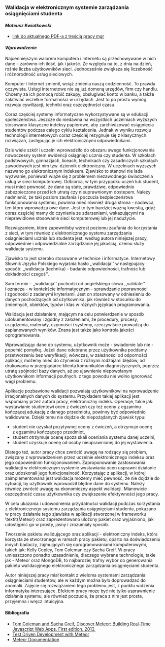 ### Walidacja w elektronicznym systemie zarządzania osiągnięciami studenta
#### *Mateusz Kwiatkowski*

* [link do aktualnego PDF-a z treścią pracy mgr](https://github.com/Flover/praca_magisterska/raw/master/magisterka.pdf)

#### *Wprowadzenie*

Najcenniejszym walorem komputera i Internetu są przechowywane w nich dane – zarówno
ich ilość, jak i jakość. Ze względu na to, z dnia na dzień, rośnie liczba
użytkowników sieci. Jednocześnie zwiększa się liczebność i różnorodność usług
sieciowych.

Komputer i Internet zmienił, wciąż zmienia naszą codzienność. To prawda oczywista.
Usługi internetowe nie są już domeną urzędów, firm czy handlu. Chcemy za ich pomocą
robić zakupy, obsługiwać konto w banku, a także załatwiać wszelkie formalności
w urzędach. Jest to po prostu wymóg rozwoju cywilizacji, techniki oraz oszczędności
czasu.

Coraz częściej systemy informatyczne wykorzystywane są w edukacji społeczeństwa.
Jeszcze do niedawna na wszystkich uczelniach wyższych stosowano klasyczne indeksy
papierowe, aby zarchiwizować osiągnięcia studentów podczas całego cyklu kształcenia.
Jednak w wyniku rozwoju technologii internetowych coraz częściej rezygnuje się
z klasycznych rozwiązań, zastępując je ich elektronicznymi odpowiednikami.

Dziś wiele szkół i uczelni wprowadziło do obszaru swego funkcjonowania nowoczesny
system ewidencji osiągnięć ucznia czy studenta. W szkołach podstwowych, gimnazjach,
liceach, technikach czy zasadniczych szkołąch zawodowych jest nim tzw. dziennik
elektroniczny. W uczelniach wyższych  nazwano go elektronicznym indeksem. Zjawisko
to stanowi nie lada wyzwanie, ponieważ wiąże się z problemem niezawodnego świadczenia
usług w sieci komputerowej. Odbiorca, w tym przypadku uczeń lub student, musi mieć
pewność, że dane są stałe, prawdziwe, odpowiednio zabezpieczone przed ich utratą
czy nieuprawnionym dostepem. Należy nadmienić, że taki poziom zaufania i poczucia
bezpieczeństwa funkcjonowania systemu, powinna mieć również druga strona - nadawca,
ten który wprowadza owe dane. Jest to tym bardziej ważną kwestią, gdyż coraz częściej
mamy do czynienia ze zdarzeniami, wskazującymi na nieprawidłowe stosowanie sieci
komputerowej lub jej nadużycie.

Rozwiązaniem, które zapewniłoby wzrost poziomu zaufania do korzystania z sieci,
w tym również z elektronicznego systemu zarządzania osiagnieciami ucznia lub studenta
jest, według autora niniejszej pracy, odpowiednie i odpowiedzialne zarządzanie jej
jakością, czemu służy walidacja systemu.

Zjawisko to jest szeroko stosowane w technice i informatyce. Internetowy Słownik
Języka Polskiego wyjaśnia hasło ,,walidacja'' w następujacy sposób: ,,walidacja
(technika) - badanie odpowiedności, trafnośc lub dokładności czegoś''.

Sam termin - ,,walidacja'' pochodzi od angielskiego słowa ,,validate'' i oznacza -
w kontekście informatycznym - sprawdzanie poprawności i zgodności z zadanymi
kryteriami. Jest on stosowany w odniesieniu do danych pochodzących od użytkownika,
jak również w stosunku do zmiennych, obiektów, typów i klas w różnych językach
programowania.

Walidacja jest działaniem, mającym na celu potwierdzenie w sposób udokumentowany
i zgodny z założeniami, że procedury, procesy, urządzenia, materiały, czynności
i systemy, rzeczywiście prowadzą do zaplanowanych wyników. Znana jest także jako
kontrola jakości oprogramowania.

Wprowadzając dane do systemu, użytkownik może - świadomie lub nie - popełnić
pomyłkę. Jeżeli dane odebrane przez użytkownika poddamy przetworzeniu bez weryfikacji,
wówczas, w zależności od odporności aplikacji, możemy mieć do czynienia z różnymi
rodzajami błędów, od drukowania w przeglądarce klienta komunikatów diagnostycznych,
poprzez utratę spójności bazy danych, aż po ujawnienie niepowołanym użytkownikom
informacji poufnych. z tego powodu nie wolno ignorować wagi problemu.

Aplikacje pozbawione walidacji pozwalają użytkownikowi na wprowadzenie irracjonalnych
danych do systemu. Przykładem takiej aplikacji jest wspomiany przez autora pracy,
elektroniczny indeks. Operacje, takie jak: wystawianie studentowi ocen z ćwiczeń
czy też oceny z egzaminu kończącej edukację z danego przedmiotu, powinny być
odpowiednio walidowane. Dzięki temu nie dojdzie do niepożądanych zjawisk typu:
- student nie uzyskał pozytywnej oceny z ćwiczeń, a otrzymuje ocenę z egzaminu
kończącego przedmiot,
- student otrzymuje ocenę spoza skali oceniania systemu danej uczelni,
- student uzyskuje ocenę od osoby nieuprawnionej do jej wystawienia.

Dlatego też, autor pracy chce zwrócić uwagę na rodzący się problem, związany
z wprowadzeniem przez uczelnie elektronicznego indeksu oraz jego odpowiednim
funkcjonowaniem. Zaproponowanie zastosowania walidacji w elektronicznym systemie
wystawiania ocen usprawni działanie oraz udoskonali jego funkcjonalność.
Korzystając z aplikacji, w której zaimplementowana jest walidacja możemy mieć pewność,
że nie dojdzie do sytuacji, by użytkownik wprowadził błędne dane do systemu.
Należy również zwrócić uwagę na ekonomiczny aspekt walidacji. Mianowicie oszczędność
czasu użytkownika czy zwiększenie efektywności jego pracy.

W celu ukazania i udowodnienia przydatności walidacji podczas korzystania
z elektronicznego systemu zarządzania osiągnięciami studenta, pokazano w pracy
działanie tego zjawiska w aplikacji stworzonej w frameworku \textit{Meteor} oraz
zaprezentowano ułożony pakiet oraz wyjaśniono, jak udostępnić go w prosty, jasny
i zrozumiały sposób.

Tworzenie pakietu walidującego oraz aplikacji - elektroniczny indeks, która korzysta
ze stworzonego w ramach pracy pakietu, oparto na doświadczeniu innych badaczy,
zajmujących się oprogramowaniami komputerowymi, takich jak: Kelly Copley, Tom
Coleman czy Sacha Greif. W pracy umieszczono ponadto uzasadnienie, dlaczego wybrane
technologie, takie jak - Meteor oraz MongoDB, to najbardziej trafny wybór do generowania
pakietu walidacyjnego elektronicznego zarządzania osiągnięciami studenta.

Autor niniejszej pracy miał kontakt z wieloma systemami zarządzania osiągnieciami
studentów, ale w każdym można było doprowadzać do anomalii. Zajęcie się rozwiązaniem
tego problemu jest, z punktu widzenia informatyka interesujące. Efektem pracy może być
nie tylko usprawnienie działania systemu, ale również poczucie, że praca z nim jest
prosta, przyjemna i wręcz intuicyjna.


#### Bibliografia

* [Tom Coleman and Sacha Greif, Discover Meteor: Building Real-Time Javascript Web Apps, First edition, 2013.](http://pl.discovermeteor.com/)
* [Test Driven Development with Meteor](http://www.sitepoint.com/test-driven-development-with-meteor/)
* [Meteor Documentation](http://docs.meteor.com)

